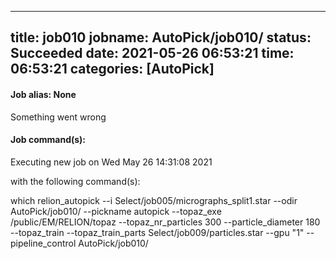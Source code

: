 
---
title: job010
jobname: AutoPick/job010/
status: Succeeded
date: 2021-05-26 06:53:21
time: 06:53:21
categories: [AutoPick]
---

#### Job alias: None

Something went wrong

#### Job command(s):


 
 Executing new job on Wed May 26 14:31:08 2021
 
 with the following command(s): 

which relion_autopick --i Select/job005/micrographs_split1.star --odir AutoPick/job010/ --pickname autopick --topaz_exe /public/EM/RELION/topaz --topaz_nr_particles 300 --particle_diameter 180 --topaz_train --topaz_train_parts Select/job009/particles.star --gpu "1"  --pipeline_control AutoPick/job010/
 
 


